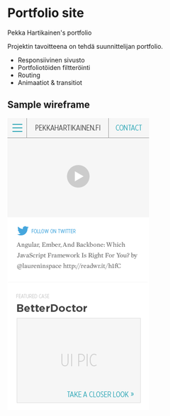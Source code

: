 Portfolio site
=========
Pekka Hartikainen's portfolio

Projektin tavoitteena on tehdä suunnittelijan portfolio.
* Responsiivinen sivusto
* Portfoliotöiden filtteröinti
* Routing
* Animaatiot & transitiot

## Sample wireframe

![ScreenShot](https://raw.githubusercontent.com/phartikainen/portfolio/origin/img/portfolio_description.png)
